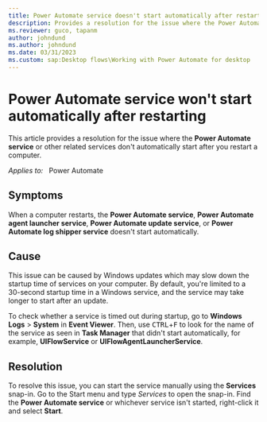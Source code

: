 ```yaml
---
title: Power Automate service doesn't start automatically after restarting
description: Provides a resolution for the issue where the Power Automate-related services don't start automatically after restarting a computer.
ms.reviewer: guco, tapanm
author: johndund
ms.author: johndund
ms.date: 03/31/2023
ms.custom: sap:Desktop flows\Working with Power Automate for desktop
---
```

# Power Automate service won't start automatically after restarting

This article provides a resolution for the issue where the **Power Automate service** or other related services don't automatically start after you restart a computer.

_Applies to:_ &nbsp; Power Automate  

## Symptoms

When a computer restarts, the **Power Automate service**, **Power Automate agent launcher service**, **Power Automate update service**, or **Power Automate log shipper service** doesn't start automatically.

## Cause

This issue can be caused by Windows updates which may slow down the startup time of services on your computer. By default, you're limited to a 30-second startup time in a Windows service, and the service may take longer to start after an update.

To check whether a service is timed out during startup, go to **Windows Logs** > **System** in **Event Viewer**. Then, use <kbd>CTRL</kbd>+<kbd>F</kbd> to look for the name of the service as seen in **Task Manager** that didn't start automatically, for example, **UIFlowService** or **UIFlowAgentLauncherService**.

## Resolution

To resolve this issue, you can start the service manually using the **Services** snap-in. Go to the Start menu and type _Services_ to open the snap-in. Find the **Power Automate service** or whichever service isn't started, right-click it and select **Start**.
